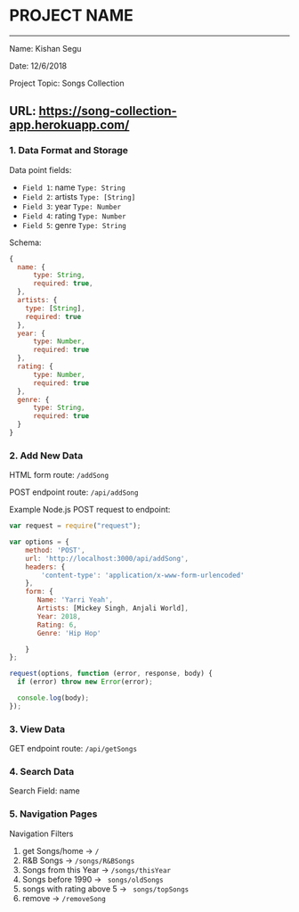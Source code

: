 
# PROJECT NAME

---

Name: Kishan Segu


Date: 12/6/2018

Project Topic: Songs Collection

URL:
https://song-collection-app.herokuapp.com/
---


### 1. Data Format and Storage

Data point fields:
- `Field 1`:     name       `Type: String`
- `Field 2`:     artists       `Type: [String]`
- `Field 3`:     year       `Type: Number`
- `Field 4`:     rating       `Type: Number`
- `Field 5`:     genre       `Type: String`

Schema:
```javascript
{
  name: {
      type: String,
      required: true,
  },
  artists: {
    type: [String],
    required: true
  },
  year: {
      type: Number,
      required: true
  },
  rating: {
      type: Number,
      required: true
  },
  genre: {
      type: String,
      required: true
  }
}
```

### 2. Add New Data

HTML form route: `/addSong`

POST endpoint route: `/api/addSong`

Example Node.js POST request to endpoint:
```javascript
var request = require("request");

var options = {
    method: 'POST',
    url: 'http://localhost:3000/api/addSong',
    headers: {
        'content-type': 'application/x-www-form-urlencoded'
    },
    form: {
       Name: 'Yarri Yeah',
       Artists: [Mickey Singh, Anjali World],
       Year: 2018,
       Rating: 6,
       Genre: 'Hip Hop'

    }
};

request(options, function (error, response, body) {
  if (error) throw new Error(error);

  console.log(body);
});
```

### 3. View Data

GET endpoint route: `/api/getSongs`

### 4. Search Data

Search Field: name

### 5. Navigation Pages

Navigation Filters
1. get Songs/home -> `/ `
2. R&B Songs -> `/songs/R&BSongs `
3. Songs from this Year -> ` /songs/thisYear  `
4. Songs before 1990 -> `  songs/oldSongs  `
5. songs with rating above 5 -> `  songs/topSongs  `
6. remove ->   ` /removeSong  `

